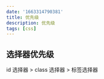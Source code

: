 ```yaml
---
date: '1663314790381'
title: 优先级
description: 优先级
tags: [css]
---
```


## 选择器优先级

id 选择器 > class 选择器 > 标签选择器